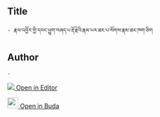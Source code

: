 ## Title
	- རྣལ་འབྱོར་གྱི་དབང་ཕྱུག་བཞད་པ་རྡོ་རྗེའི་རྣམ་པར་ཐར་པ་སོགས་རྣམ་ཐར་ཁག་ཅིག

## Author
	- 



[<img src="https://img.icons8.com/color/25/000000/edit-property.png"> Open in Editor](http://editor.openpecha.org/P001676)

[<img width="25" src="https://library.bdrc.io/icons/BUDA-small.svg"> Open in Buda](https://library.bdrc.io/show/bdr:IE0OPP001676)
